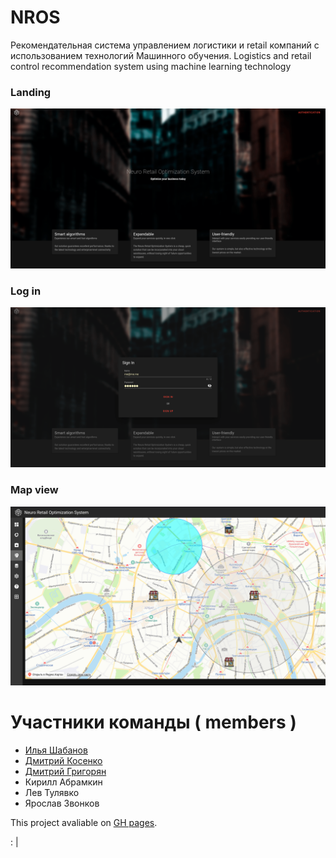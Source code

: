 # NROS
Рекомендательная система управлением логистики и retail компаний с использованием технологий Машинного обучения. 
Logistics and retail control recommendation system using machine learning technology

### Landing
![no img :(](1.png)
### Log in
![no img :(](2.png)
### Map view
![no img :(](3.png)

# Участники команды ( members )

- [Илья Шабанов](https://github.com/shabashaash)
- [Дмитрий Косенко](https://github.com/MrKhozyin)
- [Дмитрий Григорян](https://github.com/MrSalatikRU)
- Кирилл Абрамкин
- Лев Тулявко
- Ярослав Звонков

This project avaliable on [GH pages](https://idf3da.github.io/NROS/).

: |
